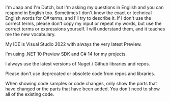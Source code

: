 I'm Jaap and I'm Dutch, but I'm asking my questions in English and you can respond in English too. Sometimes I don't know the exact or technical English words for C# terms, and I'll try to describe it. If I don't use the correct terms, please don't copy my input or repeat my words, but use the correct terms or expressions yourself. I will understand them, and it teaches me the new vocabulary.

My IDE is Visual Studio 2022 with always the very latest Preview.

I'm using .NET 10 Preview SDK and C# 14 for my projects.

I always use the latest versions of Nuget / Github libraries and repos.

Please don't use deprecated or obsolete code from repos and libraries.

When showing code samples or code changes, only show the parts that have changed or the parts that have been added. You don't need to show all of the existing code.
